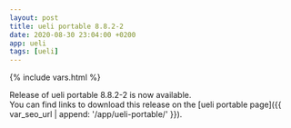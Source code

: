 ```yaml
---
layout: post
title: ueli portable 8.8.2-2
date: 2020-08-30 23:04:00 +0200
app: ueli
tags: [ueli]
---
```

{% include vars.html %}

Release of ueli portable 8.8.2-2 is now available.<br />
You can find links to download this release on the [ueli portable page]({{ var_seo_url | append: '/app/ueli-portable/' }}).
